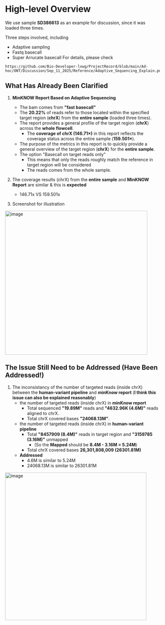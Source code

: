 # High-level Overview

We use sample **SD386613** as an example for discussion, since it was loaded three times.

Three steps involved, including
* Adaptive sampling
* Fastq basecall
* Super Arrucate basecall
For details, please check
```
https://github.com/Bio-Developer-lxwg/ProjectRecord/blob/main/Ad-hoc/ONT/Discussion/Sep_11_2025/Reference/Adaptive_Sequencing_Explain.png
```

## What Has Already Been Clarified

1. **MinKNOW Report Based on Adaptive Sequencing**
   - The bam comes from **"fast basecall"**
   - The **20.22%** of reads refer to those located within the specified target region (**chrX**) from the **entire sample** (loaded three times).
   - The report provides a general profile of the target region (**chrX**) across the **whole flowcell**.
     - The **coverage of chrX (146.71×)** in this report reflects the coverage status across the entire sample (**159.501×**).
   - The purpose of the metrics in this report is to quickly provide a general overview of the target region (**chrX**) for the **entire sample**.
   - The option "Basecall on target reads only"
     - This means that only the reads roughly match the reference in target region will be considered
     - The reads comes from the whole sample.

2. The coverage results (chrX) from the **entire sample** and **MinKNOW Report** are similar & this is **expected**
   - 146.71x VS 159.501x


3. Screenshot for illustration
<img width="463" height="468" alt="image" src="https://github.com/user-attachments/assets/e1e89167-3b1d-4f98-8628-65e4dba07f2c" />


## The Issue Still Need to be Addressed (Have Been Addressed!)
1. The inconsistancy of the number of targeted reads (inside chrX) between the **human-variant pipeline** and **minKnow report** (**I think this issue can also be explained reasonably**)
   * the number of targeted reads (inside chrX)  in **minKnow report**
      * Total sequenced **"19.89M"** reads and **"4632.96K (4.6M)"** reads aligned to chrX.
      * Total chrX covered bases **"24068.13M"**.
   * the number of targeted reads (inside chrX) in **human-variant pipeline**
      * Total **"8457909 (8.4M)"** reads in target region and **"3159785 (3.16M)"** unmapped
         * (So the **Mapped** should be **8.4M - 3.16M = 5.24M**)
      * Total chrX covered bases **26,301,808,009 (26301.81M)**
   * **Addressed**
      * 4.6M is similar to 5.24M
      * 24068.13M is similar to 26301.81M
<img width="460" height="480" alt="image" src="https://github.com/user-attachments/assets/836206f3-f6a3-475f-a30f-8a856cd8663d" />

